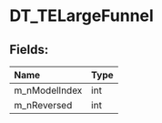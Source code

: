 # DT_TELargeFunnel

## Fields:

| Name | Type |
| :--- | :--- |
| m_nModelIndex | int |
| m_nReversed | int |
